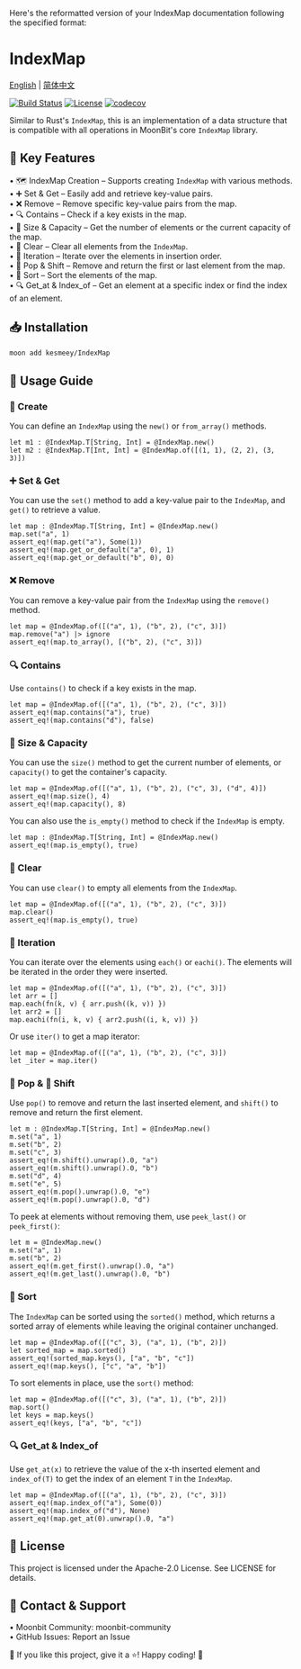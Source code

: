 Here's the reformatted version of your IndexMap documentation following the specified format:


# IndexMap

[English](https://github.com/moonbit-community/IndexMap/blob/master/README.md) | [简体中文](https://github.com/moonbit-community/IndexMap/blob/master/README_zh_CN.md)

[![Build Status](https://img.shields.io/github/actions/workflow/status/moonbit-community/IndexMap/ci.yml)](https://github.com/moonbit-community/IndexMap/actions)  [![License](https://img.shields.io/github/license/moonbit-community/IndexMap)](LICENSE)  [![codecov](https://codecov.io/gh/moonbit-community/IndexMap/branch/master/graph/badge.svg)](https://codecov.io/gh/moonbit-community/IndexMap)  

Similar to Rust's `IndexMap`, this is an implementation of a data structure that is compatible with all operations in MoonBit's core `IndexMap` library.

## 🚀 Key Features

• 🗺️ IndexMap Creation – Supports creating `IndexMap` with various methods.  
• ➕ Set & Get – Easily add and retrieve key-value pairs.  
• ❌ Remove – Remove specific key-value pairs from the map.  
• 🔍 Contains – Check if a key exists in the map.  
• 📏 Size & Capacity – Get the number of elements or the current capacity of the map.  
• 🧹 Clear – Clear all elements from the `IndexMap`.  
• 🔄 Iteration – Iterate over the elements in insertion order.  
• 🧹 Pop & Shift – Remove and return the first or last element from the map.  
• 🔄 Sort – Sort the elements of the map.  
• 🔍 Get_at & Index_of – Get an element at a specific index or find the index of an element.

## 📥 Installation
```bash
moon add kesmeey/IndexMap
```

## 🚀 Usage Guide

### 🔨 Create
You can define an `IndexMap` using the `new()` or `from_array()` methods.

```moonbit
let m1 : @IndexMap.T[String, Int] = @IndexMap.new()
let m2 : @IndexMap.T[Int, Int] = @IndexMap.of([(1, 1), (2, 2), (3, 3)])
```

### ➕ Set & Get
You can use the `set()` method to add a key-value pair to the `IndexMap`, and `get()` to retrieve a value.

```moonbit
let map : @IndexMap.T[String, Int] = @IndexMap.new()
map.set("a", 1)
assert_eq!(map.get("a"), Some(1))
assert_eq!(map.get_or_default("a", 0), 1)
assert_eq!(map.get_or_default("b", 0), 0)
```

### ❌ Remove
You can remove a key-value pair from the `IndexMap` using the `remove()` method.

```moonbit
let map = @IndexMap.of([("a", 1), ("b", 2), ("c", 3)])
map.remove("a") |> ignore
assert_eq!(map.to_array(), [("b", 2), ("c", 3)])
```

### 🔍 Contains
Use `contains()` to check if a key exists in the map.

```moonbit
let map = @IndexMap.of([("a", 1), ("b", 2), ("c", 3)])
assert_eq!(map.contains("a"), true)
assert_eq!(map.contains("d"), false)
```

### 📏 Size & Capacity
You can use the `size()` method to get the current number of elements, or `capacity()` to get the container's capacity.

```moonbit
let map = @IndexMap.of([("a", 1), ("b", 2), ("c", 3), ("d", 4)])
assert_eq!(map.size(), 4)
assert_eq!(map.capacity(), 8)
```

You can also use the `is_empty()` method to check if the `IndexMap` is empty.

```moonbit
let map : @IndexMap.T[String, Int] = @IndexMap.new()
assert_eq!(map.is_empty(), true)
```

### 🧹 Clear
You can use `clear()` to empty all elements from the `IndexMap`.

```moonbit
let map = @IndexMap.of([("a", 1), ("b", 2), ("c", 3)])
map.clear()
assert_eq!(map.is_empty(), true)
```

### 🔄 Iteration
You can iterate over the elements using `each()` or `eachi()`. The elements will be iterated in the order they were inserted.

```moonbit
let map = @IndexMap.of([("a", 1), ("b", 2), ("c", 3)])
let arr = []
map.each(fn(k, v) { arr.push((k, v)) })
let arr2 = []
map.eachi(fn(i, k, v) { arr2.push((i, k, v)) })
```

Or use `iter()` to get a map iterator:

```moonbit
let map = @IndexMap.of([("a", 1), ("b", 2), ("c", 3)])
let _iter = map.iter()
```

### 🧹 Pop & 🔄 Shift
Use `pop()` to remove and return the last inserted element, and `shift()` to remove and return the first element.

```moonbit
let m : @IndexMap.T[String, Int] = @IndexMap.new()
m.set("a", 1)
m.set("b", 2)
m.set("c", 3)
assert_eq!(m.shift().unwrap().0, "a")
assert_eq!(m.shift().unwrap().0, "b")
m.set("d", 4)
m.set("e", 5)
assert_eq!(m.pop().unwrap().0, "e")
assert_eq!(m.pop().unwrap().0, "d")
```

To peek at elements without removing them, use `peek_last()` or `peek_first()`:

```moonbit
let m = @IndexMap.new()
m.set("a", 1)
m.set("b", 2)
assert_eq!(m.get_first().unwrap().0, "a")
assert_eq!(m.get_last().unwrap().0, "b")
```

### 🔄 Sort
The `IndexMap` can be sorted using the `sorted()` method, which returns a sorted array of elements while leaving the original container unchanged.

```moonbit
let map = @IndexMap.of([("c", 3), ("a", 1), ("b", 2)])
let sorted_map = map.sorted()
assert_eq!(sorted_map.keys(), ["a", "b", "c"])
assert_eq!(map.keys(), ["c", "a", "b"]) 
```

To sort elements in place, use the `sort()` method:

```moonbit
let map = @IndexMap.of([("c", 3), ("a", 1), ("b", 2)])
map.sort()
let keys = map.keys()
assert_eq!(keys, ["a", "b", "c"])
```

### 🔍 Get_at & Index_of
Use `get_at(x)` to retrieve the value of the x-th inserted element and `index_of(T)` to get the index of an element `T` in the `IndexMap`.

```moonbit
let map = @IndexMap.of([("a", 1), ("b", 2), ("c", 3)])
assert_eq!(map.index_of("a"), Some(0))
assert_eq!(map.index_of("d"), None)
assert_eq!(map.get_at(0).unwrap().0, "a")
```

## 📜 License
This project is licensed under the Apache-2.0 License. See LICENSE for details.

## 📢 Contact & Support
• Moonbit Community: moonbit-community  
        • GitHub Issues: Report an Issue  

👋 If you like this project, give it a ⭐! Happy coding! 🚀

